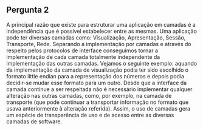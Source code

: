 ## Pergunta 2

A principal razão que existe para estruturar uma aplicação em camadas é a
independência que é possível estabelecer entre as mesmas. Uma aplicação pode
ter diversas camadas como: Visualização, Apresentação, Sessão, Transporte,
Rede. Separando a implementação por camadas e através do respeito pelos
protocolos de interface conseguimos tornar a implementação de cada camada
totalmente independente da implementação das outras camadas. Vejamos o seguinte
exemplo: aquando da implementação da camada de visualização podia ter sido
escolhido o formato little endian para a representação dos números e depois
podia decidir-se mudar esse formato para um outro. Desde que a interface da
camada continue a ser respeitada não é necessário implementar qualquer
alteração nas outras camadas, como, por exemplo, na camada de transporte (que
pode continuar a transportar informação no formato que usava anteriormente à
alteração referida). Assim, o uso de camadas gera um espécie de transparência
de uso e de acesso entre as diversas camadas de software.

